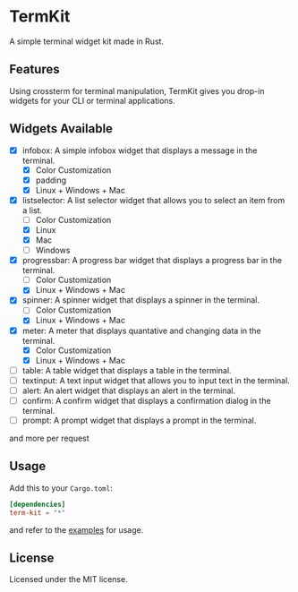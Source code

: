 # TermKit

A simple terminal widget kit made in Rust.

## Features

Using crossterm for terminal manipulation, TermKit gives you drop-in widgets for your CLI or terminal applications.

## Widgets Available


- [x] infobox: A simple infobox widget that displays a message in the terminal.
  - [x] Color Customization
  - [x] padding
  - [x] Linux + Windows + Mac
- [x] listselector: A list selector widget that allows you to select an item from a list.
  - [ ] Color Customization
  - [x] Linux
  - [x] Mac
  - [ ] Windows
- [x] progressbar: A progress bar widget that displays a progress bar in the terminal.
  - [ ] Color Customization
  - [x] Linux + Windows + Mac
- [x] spinner: A spinner widget that displays a spinner in the terminal.
  - [ ] Color Customization
  - [x] Linux + Windows + Mac
- [x] meter: A meter that displays quantative and changing data in the terminal.
  - [x] Color Customization
  - [x] Linux + Windows + Mac
- [ ] table: A table widget that displays a table in the terminal.
- [ ] textinput: A text input widget that allows you to input text in the terminal.
- [ ] alert: An alert widget that displays an alert in the terminal.
- [ ] confirm: A confirm widget that displays a confirmation dialog in the terminal.
- [ ] prompt: A prompt widget that displays a prompt in the terminal.

and more per request

## Usage

Add this to your `Cargo.toml`:

```toml
[dependencies]
term-kit = "*"
```
and refer to the [examples](examples) for usage.

## License

Licensed under the MIT license.